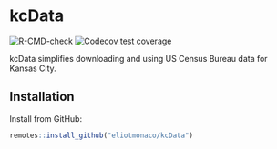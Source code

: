 
<!-- README.md is generated from README.Rmd. Please edit that file -->

# kcData

<!-- badges: start -->

[![R-CMD-check](https://github.com/eliotmonaco/kcData/actions/workflows/R-CMD-check.yaml/badge.svg)](https://github.com/eliotmonaco/kcData/actions/workflows/R-CMD-check.yaml)
[![Codecov test
coverage](https://codecov.io/gh/eliotmonaco/kcData/graph/badge.svg)](https://app.codecov.io/gh/eliotmonaco/kcData)
<!-- badges: end -->

kcData simplifies downloading and using US Census Bureau data for Kansas
City.

## Installation

Install from GitHub:

``` r
remotes::install_github("eliotmonaco/kcData")
```
